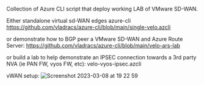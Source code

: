 Collection of Azure CLI script that deploy working LAB of VMware SD-WAN.

Either standalone virtual sd-WAN edges azure-cli
https://github.com/vladracs/azure-cli/blob/main/single-velo.azcli

or demonstrate how to BGP peer a VMware SD-WAN and Azure Route Server:
https://github.com/vladracs/azure-cli/blob/main/velo-ars-lab

or build a lab to help demonstrate an IPSEC connection towards a 3rd party NVA (ie PAN FW, vyos FW, etc):
velo-vyos-ipsec.azcli


vWAN setup:
![Screenshot 2023-03-08 at 19 22 59](https://user-images.githubusercontent.com/76786046/223800504-cb3967a0-83df-4a7c-8ac8-bbe6d66e5506.png)


